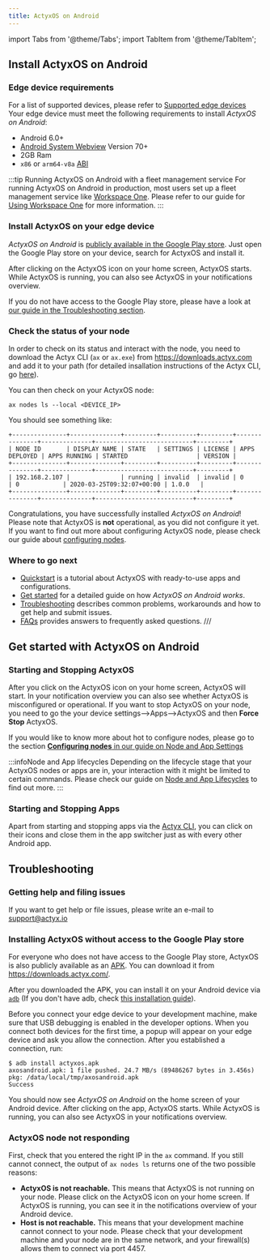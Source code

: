 ```yaml
---
title: ActyxOS on Android
---
```


import Tabs from '@theme/Tabs';
import TabItem from '@theme/TabItem';

## Install ActyxOS on Android

### Edge device requirements

For a list of supported devices, please refer to [Supported edge devices](/docs/faq/supported-edge-devices) Your edge device must meet the following requirements to install <em>ActyxOS on Android</em>:

- Android 6.0+
- [Android System Webview](https://play.google.com/store/apps/details?id=com.google.android.webview) Version 70+
- 2GB Ram
- `x86` or `arm64-v8a` [ABI](https://developer.android.com/ndk/guides/abis.html#sa)

:::tip Running ActyxOS on Android with a fleet management service
For running ActyxOS on Android in production, most users set up a fleet management service like [Workspace One](https://www.vmware.com/products/workspace-one.html). Please refer to our guide for [Using Workspace One](/docs/os/advanced-guides/using-workspace-one) for more information.
:::

### Install ActyxOS on your edge device

_ActyxOS on Android_ is [publicly available in the Google Play store](https://play.google.com/store/apps/details?id=com.actyx.os.android). Just open the Google Play store on your device, search for ActyxOS and install it.

After clicking on the ActyxOS icon on your home screen, ActyxOS starts. While ActyxOS is running, you can also see ActyxOS in your notifications overview.

If you do not have access to the Google Play store, please have a look at [our guide in the Troubleshooting section](/docs/os/advanced-guides/actyxos-on-android#installing-actyxos-without-access-to-the-google-play-store).

### Check the status of your node

In order to check on its status and interact with the node, you need to download the Actyx CLI (`ax` or `ax.exe`) from https://downloads.actyx.com and add it to your path (for detailed insallation instructions of the Actyx CLI, go [here](/docs/cli/getting-started)).

You can then check on your ActyxOS node:

```
ax nodes ls --local <DEVICE_IP>
```

You should see something like:
```
+---------------+--------------+---------+----------+---------+---------------+--------------+---------------------------+---------+
| NODE ID       | DISPLAY NAME | STATE   | SETTINGS | LICENSE | APPS DEPLOYED | APPS RUNNING | STARTED                   | VERSION |
+---------------+--------------+---------+----------+---------+---------------+--------------+---------------------------+---------+
| 192.168.2.107 |              | running | invalid  | invalid | 0             | 0            | 2020-03-25T09:32:07+00:00 | 1.0.0   |
+---------------+--------------+---------+----------+---------+---------------+--------------+---------------------------+---------+
```


Congratulations, you have successfully installed <em>ActyxOS on Android</em>! Please note that ActyxOS is **not** operational, as you did not configure it yet. If you want to find out more about configuring ActyxOS node, please check our guide about [configuring nodes](/docs/os/advanced-guides/node-and-app-settings#configuring-nodes).

### Where to go next
- [Quickstart](/docs/quickstart) is a tutorial about ActyxOS with ready-to-use apps and configurations.
- [Get started](#get-started-with-actyx-on-android) for a detailed guide on how <em>ActyxOS on Android works</em>.
- [Troubleshooting](#troubleshooting) describes common problems, workarounds and how to get help and submit issues.
- [FAQs](/docs/faq/supported-programming-languages) provides answers to frequently asked questions.
///
## Get started with ActyxOS on Android

### Starting and Stopping ActyxOS
After you click on the ActyxOS icon on your home screen, ActyxOS will start. In your notification overview you can also see whether ActyxOS is misconfigured or operational. If you want to stop ActyxOS on your node, you need to go the your device settings-->Apps-->ActyxOS and then **Force Stop** ActyxOS.

If you would like to know more about hot to configure nodes, please go to the section [**Configuring nodes** in our guide on Node and App Settings](/docs/os/advanced-guides/node-and-app-settings#configuring-nodes) 

:::infoNode and App lifecycles
Depending on the lifecycle stage that your ActyxOS nodes or apps are in, your interaction with it might be limited to certain commands. Please check our guide on [Node and App Lifecycles](/docs/os/advanced-guides/node-and-app-lifecycle) to find out more.
:::

### Starting and Stopping Apps
Apart from starting and stopping apps via the [Actyx CLI](/docs/cli/getting-started), you can click on their icons and close them in the app switcher just as with every other Android app.

## Troubleshooting

### Getting help and filing issues

If you want to get help or file issues, please write an e-mail to support@actyx.io

### Installing ActyxOS without access to the Google Play store
For everyone who does not have access to the Google Play store, ActyxOS is also publicly available as an [APK](https://en.wikipedia.org/wiki/Android_application_package). You can download it from https://downloads.actyx.com/.

After you downloaded the APK, you can install it on your Android device via [`adb`](https://developer.android.com/studio/command-line/adb) (If you don't have adb, check [this installation guide](https://www.xda-developers.com/install-adb-windows-macos-linux/)). 

Before you connect your edge device to your development machine, make sure that USB debugging is enabled in the developer options. When you connect both devices for the first time, a popup will appear on your edge device and ask you allow the connection. After you established a connection, run:

```
$ adb install actyxos.apk
axosandroid.apk: 1 file pushed. 24.7 MB/s (89486267 bytes in 3.456s)
pkg: /data/local/tmp/axosandroid.apk
Success
```

You should now see <em>ActyxOS on Android</em> on the home screen of your Android device. After clicking on the app, ActyxOS starts. While ActyxOS is running, you can also see ActyxOS in your notifications overview.

### ActyxOS node not responding

First, check that you entered the right IP in the `ax` command. If you still cannot connect, the output of `ax nodes ls` returns one of the two possible reasons:
- **ActyxOS is not reachable.**
This means that ActyxOS is not running on your node. Please click on the ActyxOS icon on your home screen. If ActyxOS is running, you can see it in the notifications overview of your Android device.
- **Host is not reachable.** This means that your development machine cannot connect to your node. Please check that your development machine and your node are in the same network, and your firewall(s) allows them to connect via port 4457.
